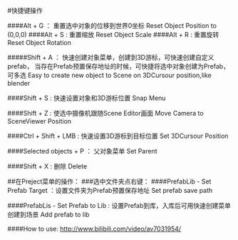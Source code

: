 #快捷键操作
 
####Alt + G ：
	重置选中对象的位移到世界0坐标 
	Reset Object Position to (0,0,0)
####Alt + S : 
	重置缩放 
	Reset Object Scale
####Alt + R : 
	重置旋转 
	Reset Object Rotation

#####Shift + A ：
	快速创建对象菜单，创建到3D游标，可快速创建自定义prefab，
	当存在Prefab预置保存地址的时候，可快捷将选中对象创建为Prefab，可多选
	Easy to create new object to Scene on 3DCursour position,like blender

####Shift + S : 
	快速设置对象和3D游标位置 
	Snap Menu

####Shift + Z :
	使选中摄像机跟随Scene Editor画面 
	Move Camera to SceneViewer Position

####Ctrl + Shift + LMB : 
	快速设置3D游标到目标位置 
	Set 3DCursour Position

####Selected objects + P ：
	父对象菜单 
	Set Parent

####Shift + X :
	删除 
	Delete

##在Preject菜单的操作：
###选中文件夹点右键：
####PrefabLib - Set Prefab Target ：设置文件夹为Prefab预置保存地址 
				Set prefab save path

####PrefabLis - Set Prefab to Lib : 设置Prefab到库，入库后可用快速创建菜单创建到场景 
				Add prefab to lib

####How to use:
	http://www.bilibili.com/video/av7031954/
